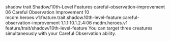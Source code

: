 <ability>
  <metadata>
    <class>shadow</class>
    <feature_type>trait</feature_type>
    <file_dpath>Shadow/10th-Level Features</file_dpath>
    <item_id>careful-observation-improvement</item_id>
    <item_index>06</item_index>
    <item_name>Careful Observation Improvement</item_name>
    <level>10</level>
    <scc>mcdm.heroes.v1:feature.trait.shadow.10th-level-feature:careful-observation-improvement</scc>
    <scdc>1.1.1:10.1.2.4:06</scdc>
    <source>mcdm.heroes.v1</source>
    <type>feature/trait/shadow/10th-level-feature</type>
  </metadata>
  <effects>
    <effect type="mundane">You can target three creatures simultaneously with your Careful Observation ability.</effect>
  </effects>
</ability>
